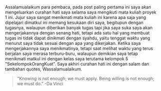 Assalamualaikum para pembaca, pada post paling pertama ini saya akan mengeluarkan curahan hati saya selama saya mengikuti mata kuliah proyek 1 ini.
Jujur saya sangat menikmati mata kuliah ini karena apa saja yang dipelajari dimatkul ini memang kesukaan diri saya, begitupun dengan tugasnya, walaupun diberikan banyak tugas 
tapi jika saya suka saya akan mengerjakannya dengan senang hati, tetapi ada satu hal yang membuat tugas ini tidak dapat dinikmati dengan syahdu, yaitu tenggat waktu yang menurut saya tidak sesuai dengan apa yang dikerjakan.
 Ketika saya mengerjakannya saya menikmatinya, tetapi saat melihat waktu yang terus berjalan saya merasa terburu-buru, walaupun demikian saya tetap menikmati matkul ini dengan kelas saya terutama kelompok 5 "SekelompokOrangKuat".
Saya akhiri curahan hati ini dengan salam dan tambahan quotes, Wassalamualaikum.

> "Knowing is not enough; we must apply. Being willing is not enough; we must do.” -Da Vinci